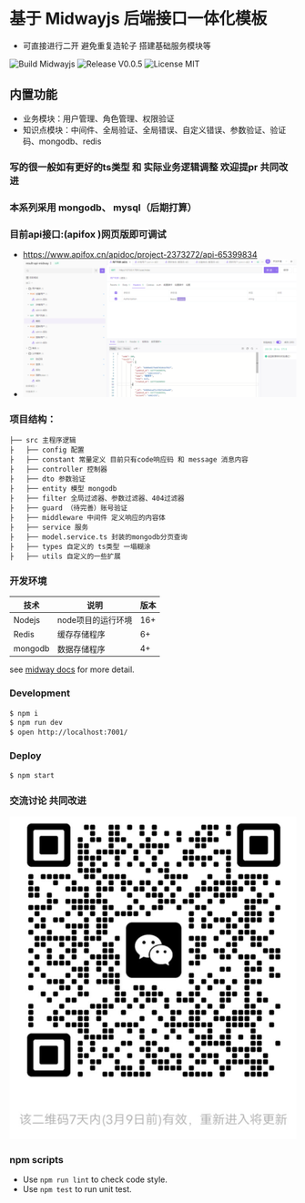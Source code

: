 # 基于 Midwayjs 后端接口一体化模板
  + 可直接进行二开 避免重复造轮子 搭建基础服务模块等

![Build Midwayjs](https://img.shields.io/badge/Build-Midway-green.svg)
![Release V0.0.5](https://img.shields.io/badge/Release-V0.0.5-orange.svg)
![License MIT](https://img.shields.io/badge/License-MIT-blue.svg)

## 内置功能
  + 业务模块：用户管理、角色管理、权限验证
  + 知识点模块：中间件、全局验证、全局错误、自定义错误、参数验证、验证码、mongodb、redis

### 写的很一般如有更好的ts类型 和 实际业务逻辑调整 欢迎提pr 共同改进

### 本系列采用 mongodb、 mysql（后期打算）

### 目前api接口:(apifox )网页版即可调试
  + https://www.apifox.cn/apidoc/project-2373272/api-65399834
  + ![](./doc/api.png)

### 项目结构：
```text
├── src 主程序逻辑
├   ├── config 配置
├   ├── constant 常量定义 目前只有code响应码 和 message 消息内容
├   ├── controller 控制器
├   ├── dto 参数验证
├   ├── entity 模型 mongodb
├   ├── filter 全局过滤器、参数过滤器、404过滤器
├   ├── guard （待完善）账号验证
├   ├── middleware 中间件 定义响应的内容体
├   ├── service 服务
├   ├── model.service.ts 封装的mongodb分页查询
├   ├── types 自定义的 ts类型 一塌糊涂
├   ├── utils 自定义的一些扩展
```

### 开发环境

| 技术 | 说明 | 版本 |
| ---- | ---- | ---- |
| Nodejs | node项目的运行环境 | 16+ |
| Redis | 缓存存储程序 | 6+ |
| mongodb | 数据存储程序 | 4+ |

<!-- add docs here for user -->

see [midway docs][midway] for more detail.

### Development

```bash
$ npm i
$ npm run dev
$ open http://localhost:7001/
```

### Deploy

```bash
$ npm start
```

### 交流讨论 共同改进
![](./doc/wechat.jpg)

### npm scripts

- Use `npm run lint` to check code style.
- Use `npm test` to run unit test.


[midway]: https://midwayjs.org
